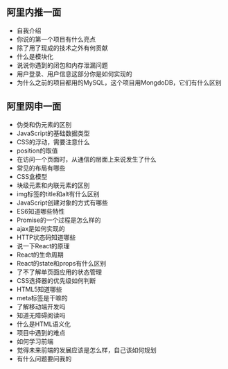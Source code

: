 ## 阿里内推一面

- 自我介绍
- 你说的第一个项目有什么亮点
- 除了用了现成的技术之外有何贡献
- 什么是模块化
- 说说你遇到的闭包和内存泄漏问题
- 用户登录、用户信息这部分你是如何实现的
- 为什么之前的项目都用的MySQL，这个项目用MongdoDB，它们有什么区别

## 阿里网申一面

- 伪类和伪元素的区别
- JavaScript的基础数据类型
- CSS的浮动，需要注意什么
- position的取值
- 在访问一个页面时，从通信的层面上来说发生了什么
- 常见的布局有哪些
- CSS盒模型
- 块级元素和内联元素的区别
- img标签的title和alt有什么区别
- JavaScript创建对象的方式有哪些
- ES6知道哪些特性
- Promise的一个过程是怎么样的
- ajax是如何实现的
- HTTP状态码知道哪些
- 说一下React的原理
- React的生命周期
- React的state和props有什么区别
- 了不了解单页面应用的状态管理
- CSS选择器的优先级如何判断
- HTML5知道哪些
- meta标签是干嘛的
- 了解移动端开发吗
- 知道无障碍阅读吗
- 什么是HTML语义化
- 项目中遇到的难点
- 如何学习前端
- 觉得未来前端的发展应该是怎么样，自己该如何规划
- 有什么问题要问我的